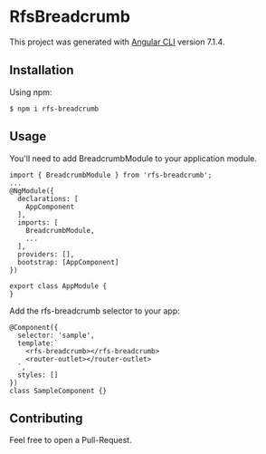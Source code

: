 # RfsBreadcrumb

This project was generated with [Angular CLI](https://github.com/angular/angular-cli) version 7.1.4.

## Installation

Using npm: 
  
`
$ npm i rfs-breadcrumb
`

## Usage
  
You'll need to add BreadcrumbModule to your application module.  
  
```
import { BreadcrumbModule } from 'rfs-breadcrumb';
...
@NgModule({
  declarations: [
    AppComponent
  ],
  imports: [
    BreadcrumbModule,
    ...
  ],
  providers: [],
  bootstrap: [AppComponent]
})

export class AppModule {
}
```
  
Add the rfs-breadcrumb selector to your app:
```
@Component({
  selector: 'sample',
  template:`
    <rfs-breadcrumb></rfs-breadcrumb>
    <router-outlet></router-outlet>
  `,
  styles: []
})
class SampleComponent {}
```  
  
## Contributing
  
Feel free to open a Pull-Request.
